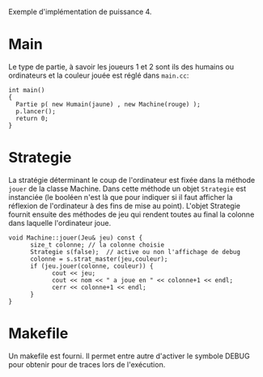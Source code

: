 
Exemple d'implémentation de puissance 4.

# Main

Le type de partie, à savoir les joueurs 1 et 2 sont ils des humains ou ordinateurs
et la couleur jouée est réglé dans `main.cc`:

~~~
int main()
{
  Partie p( new Humain(jaune) , new Machine(rouge) );
  p.lancer();
  return 0;
}
~~~

# Strategie

La stratégie déterminant le coup de l'ordinateur est fixée
dans la méthode `jouer` de la classe Machine. 
Dans cette méthode un objet `Strategie` est instanciée 
(le booléen n'est là que pour indiquer si il faut 
afficher la réflexion de l'ordinateur à des fins de mise au
point). L'objet Strategie fournit ensuite des méthodes
de jeu qui rendent toutes au final la colonne dans laquelle
l'ordinateur joue.

~~~
void Machine::jouer(Jeu& jeu) const {
      size_t colonne; // la colonne choisie
      Strategie s(false);  // active ou non l'affichage de debug
      colonne = s.strat_master(jeu,couleur);
      if (jeu.jouer(colonne, couleur)) {
            cout << jeu;
            cout << nom << " a joue en " << colonne+1 << endl;
            cerr << colonne+1 << endl;
      }
}
~~~

# Makefile

Un makefile est fourni. Il permet entre autre d'activer le symbole
DEBUG pour obtenir pour de traces lors de l'exécution.




